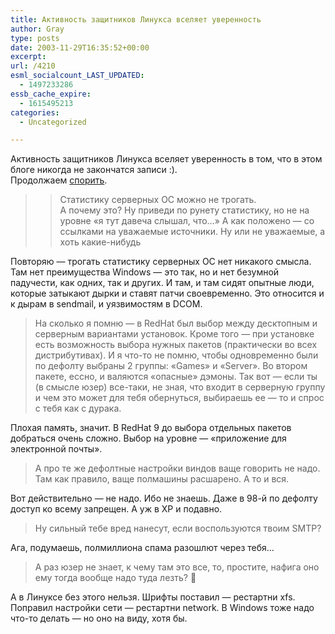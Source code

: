 ```yaml
---
title: Активность защитников Линукса вселяет уверенность
author: Gray
type: posts
date: 2003-11-29T16:35:52+00:00
excerpt:
url: /4210
esml_socialcount_LAST_UPDATED:
  - 1497233286
essb_cache_expire:
  - 1615495213
categories:
  - Uncategorized

---
```








Активность защитников Линукса вселяет уверенность в том, что в этом блоге никогда не закончатся записи :).  
Продолжаем <a href="http://www.searchengines.ru/blog/archives/002414.html" target="_blank">спорить</a>.

> >Статистику серверных ОС можно не трогать.  
> А почему это? Ну приведи по рунету статистику, но не на уровне &#171;я тут давеча слышал, что&#8230;&#187; А как положено &#8212; со ссылками на уважаемые источники. Ну или не уважаемые, а хоть какие-нибудь

Повторяю &#8212; трогать статистику серверных ОС нет никакого смысла. Там нет преимущества Windows &#8212; это так, но и нет безумной падучести, как одних, так и других. И там, и там сидят опытные люди, которые затыкают дырки и ставят патчи своевременно. Это относится и к дырам в sendmail, и уязвимостям в DCOM.

> На сколько я помню &#8212; в RedHat был выбор между десктопным и серверным вариантами установок. Кроме того &#8212; при установке есть возможность выбора нужных пакетов (практически во всех дистрибутивах). И я что-то не помню, чтобы одновременно были по дефолту выбраны 2 группы: &#171;Games&#187; и &#171;Server&#187;. Во втором пакете, ессно, и валяются &#171;опасные&#187; дэмоны. Так вот &#8212; если ты (в смысле юзер) все-таки, не зная, что входит в серверную группу и чем это может для тебя обернуться, выбираешь ее &#8212; то и спрос с тебя как с дурака.

Плохая память, значит. В RedHat 9 до выбора отдельных пакетов добраться очень сложно. Выбор на уровне &#8212; &#171;приложение для электронной почты&#187;. 

> А про те же дефолтные настройки виндов ваще говорить не надо. Там как правило, ваще полмашины расшарено. А то и вся.

Вот действительно &#8212; не надо. Ибо не знаешь. Даже в 98-й по дефолту доступ ко всему запрещен. А уж в XP и подавно.

> Ну сильный тебе вред нанесут, если воспользуются твоим SMTP?

Ага, подумаешь, полмиллиона спама разошлют через тебя&#8230;

> А раз юзер не знает, к чему там это все, то, простите, нафига оно ему тогда вообще надо туда лезть? 🙂

А в Линуксе без этого нельзя. Шрифты поставил &#8212; рестартни xfs. Поправил настройки сети &#8212; рестартни network. В Windows тоже надо что-то делать &#8212; но оно на виду, хотя бы.